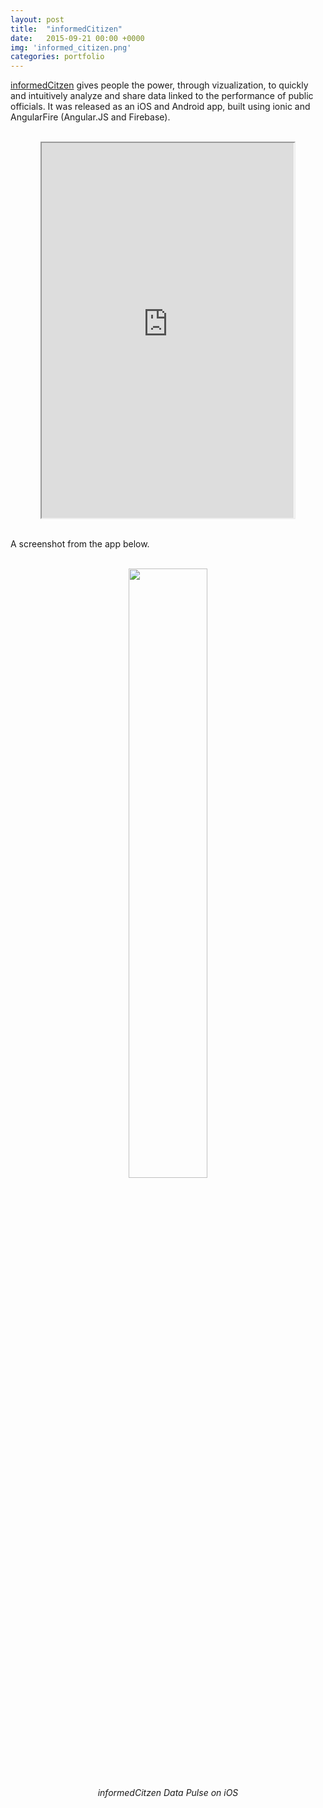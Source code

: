 ```yaml
---
layout: post
title:  "informedCitizen"
date:   2015-09-21 00:00 +0000
img: 'informed_citizen.png'
categories: portfolio
---
```


[informedCitzen](http://informedcitizen.co/) gives people the power, through vizualization, to quickly and intuitively analyze and share data linked to the performance of public officials. It was released as an iOS and Android app, built using ionic and AngularFire (Angular.JS and Firebase).

<center>
<br/>
<iframe src="http://informedcitizen.co/" style="width:80%; height:600px; overflow:hidden;" scrolling="no"></iframe>
</center>
<br/>

A screenshot from the app below.

<center>
<br/>
<img src="{{ site.url }}/assets/img/2015/informed_citizen_2.png" style="width:50%">
<br/>
<cite>informedCitzen Data Pulse on iOS</cite>
</center>
<br/>